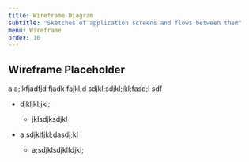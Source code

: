 ```yaml
---
title: Wireframe Diagram
subtitle: "Sketches of application screens and flows between them"
menu: Wireframe
order: 10
---
```


## Wireframe Placeholder
a
a;lkfjadfjd fjadk   fajkl;d sdjkl;sdjkl;jkl;fasd;l sdf


* djkljkl;jkl;
    * jklsdjksdjkl
    
* a;sdjklfjkl;dasdj;kl
    * a;sdjklsdjklfdjkl;

